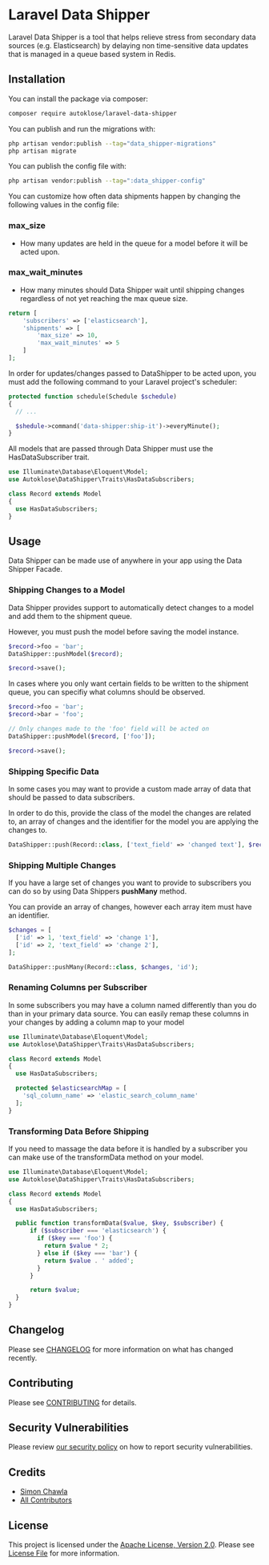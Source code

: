 # Laravel Data Shipper
Laravel Data Shipper is a tool that helps relieve stress from secondary data sources (e.g. Elasticsearch) by delaying non time-sensitive data updates that is managed in a queue based system in Redis.

## Installation

You can install the package via composer:

```bash
composer require autoklose/laravel-data-shipper
```

You can publish and run the migrations with:

```bash
php artisan vendor:publish --tag="data_shipper-migrations"
php artisan migrate
```

You can publish the config file with:

```bash
php artisan vendor:publish --tag=":data_shipper-config"
```

You can customize how often data shipments happen by changing the following values in the config file:

### max_size
- How many updates are held in the queue for a model before it will be acted upon.

### max_wait_minutes
- How many minutes should Data Shipper wait until shipping changes regardless of not yet reaching the max queue size.

```php
return [
    'subscribers' => ['elasticsearch'],
    'shipments' => [
        'max_size' => 10,
        'max_wait_minutes' => 5
    ]
];
```

In order for updates/changes passed to DataShipper to be acted upon, you must add the following command to your Laravel project's scheduler:

```php
protected function schedule(Schedule $schedule)
{
  // ...

  $shedule->command('data-shipper:ship-it')->everyMinute();
}
```

All models that are passed through Data Shipper must use the HasDataSubscriber trait.

```php
use Illuminate\Database\Eloquent\Model;
use Autoklose\DataShipper\Traits\HasDataSubscribers;

class Record extends Model
{
  use HasDataSubscribers;
}
```

## Usage
Data Shipper can be made use of anywhere in your app using the Data Shipper Facade.

### Shipping Changes to a Model

Data Shipper provides support to automatically detect changes to a model and add them to the shipment queue.

However, you must push the model before saving the model instance.

```php
$record->foo = 'bar';
DataShipper::pushModel($record);

$record->save();
```

In cases where you only want certain fields to be written to the shipment queue, you can specifiy what columns should be observed.

```php
$record->foo = 'bar';
$record->bar = 'foo';

// Only changes made to the 'foo' field will be acted on
DataShipper::pushModel($record, ['foo']);

$record->save();
```

### Shipping Specific Data
In some cases you may want to provide a custom made array of data that should be passed to data subscribers.

In order to do this, provide the class of the model the changes are related to, an array of changes and the identifier for the model you are applying the changes to.
```php
DataShipper::push(Record::class, ['text_field' => 'changed text'], $record->key());
```

### Shipping Multiple Changes
If you have a large set of changes you want to provide to subscribers you can do so by using Data Shippers <b>pushMany</b> method.

You can provide an array of changes, however each array item must have an identifier.

```php
$changes = [
  ['id' => 1, 'text_field' => 'change 1'],
  ['id' => 2, 'text_field' => 'change 2'],
];

DataShipper::pushMany(Record::class, $changes, 'id');
```

### Renaming Columns per Subscriber
In some subscribers you may have a column named differently than you do than in your primary data source. You can easily remap these columns in your changes by adding a column map to your model

```php
use Illuminate\Database\Eloquent\Model;
use Autoklose\DataShipper\Traits\HasDataSubscribers;

class Record extends Model
{
  use HasDataSubscribers;

  protected $elasticsearchMap = [
    'sql_column_name' => 'elastic_search_column_name'
  ];
}
```

### Transforming Data Before Shipping
If you need to massage the data before it is handled by a subscriber you can make use of the transformData method on your model.

```php
use Illuminate\Database\Eloquent\Model;
use Autoklose\DataShipper\Traits\HasDataSubscribers;

class Record extends Model
{
  use HasDataSubscribers;

  public function transformData($value, $key, $subscriber) {
      if ($subscriber === 'elasticsearch') {
        if ($key === 'foo') {
          return $value * 2;
        } else if ($key === 'bar') {
          return $value . ' added';
        }
      }

      return $value;
  }
}
```

## Changelog

Please see [CHANGELOG](CHANGELOG.md) for more information on what has changed recently.

## Contributing

Please see [CONTRIBUTING](CONTRIBUTING.md) for details.

## Security Vulnerabilities

Please review [our security policy](../../security/policy) on how to report security vulnerabilities.

## Credits

- [Simon Chawla](https://github.com/SimonChaw)
- [All Contributors](../../contributors)

## License

This project is licensed under the [Apache License, Version 2.0](LICENSE). Please see [License File](LICENSE) for more information.
